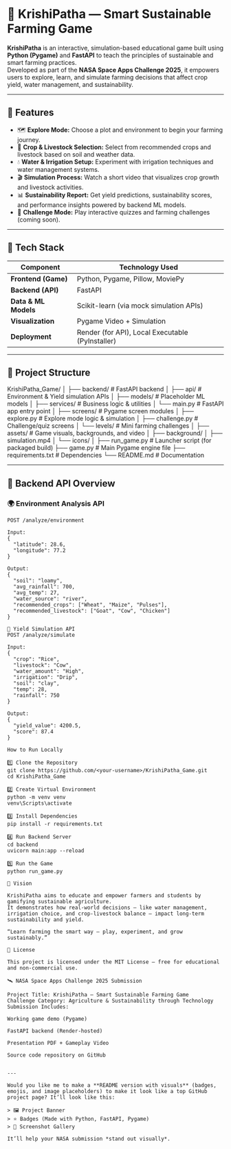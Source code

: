 # 🌾 KrishiPatha — Smart Sustainable Farming Game

**KrishiPatha** is an interactive, simulation-based educational game built using **Python (Pygame)** and **FastAPI** to teach the principles of sustainable and smart farming practices.  
Developed as part of the **NASA Space Apps Challenge 2025**, it empowers users to explore, learn, and simulate farming decisions that affect crop yield, water management, and sustainability.

---

## 🚀 Features

- 🗺️ **Explore Mode:** Choose a plot and environment to begin your farming journey.  
- 🌱 **Crop & Livestock Selection:** Select from recommended crops and livestock based on soil and weather data.  
- 💧 **Water & Irrigation Setup:** Experiment with irrigation techniques and water management systems.  
- 🎬 **Simulation Process:** Watch a short video that visualizes crop growth and livestock activities.  
- 📊 **Sustainability Report:** Get yield predictions, sustainability scores, and performance insights powered by backend ML models.  
- 🧩 **Challenge Mode:** Play interactive quizzes and farming challenges (coming soon).  

---

## 🧠 Tech Stack

| Component | Technology Used |
|------------|----------------|
| **Frontend (Game)** | Python, Pygame, Pillow, MoviePy |
| **Backend (API)** | FastAPI |
| **Data & ML Models** | Scikit-learn (via mock simulation APIs) |
| **Visualization** | Pygame Video + Simulation |
| **Deployment** | Render (for API), Local Executable (PyInstaller) |

---

## 📁 Project Structure

KrishiPatha_Game/
│
├── backend/ # FastAPI backend
│ ├── api/ # Environment & Yield simulation APIs
│ ├── models/ # Placeholder ML models
│ ├── services/ # Business logic & utilities
│ └── main.py # FastAPI app entry point
│
├── screens/ # Pygame screen modules
│ ├── explore.py # Explore mode logic & simulation
│ ├── challenge.py # Challenge/quiz screens
│ └── levels/ # Mini farming challenges
│
├── assets/ # Game visuals, backgrounds, and video
│ ├── background/
│ ├── simulation.mp4
│ └── icons/
│
├── run_game.py # Launcher script (for packaged build)
├── game.py # Main Pygame engine file
├── requirements.txt # Dependencies
└── README.md # Documentation


---

## 🧩 Backend API Overview

### 🌍 Environment Analysis API
```http
POST /analyze/environment

Input:
{
  "latitude": 28.6,
  "longitude": 77.2
}

Output:
{
  "soil": "loamy",
  "avg_rainfall": 700,
  "avg_temp": 27,
  "water_source": "river",
  "recommended_crops": ["Wheat", "Maize", "Pulses"],
  "recommended_livestock": ["Goat", "Cow", "Chicken"]
}

🌾 Yield Simulation API
POST /analyze/simulate

Input:
{
  "crop": "Rice",
  "livestock": "Cow",
  "water_amount": "High",
  "irrigation": "Drip",
  "soil": "clay",
  "temp": 28,
  "rainfall": 750
}

Output:
{
  "yield_value": 4200.5,
  "score": 87.4
}

How to Run Locally

1️⃣ Clone the Repository
git clone https://github.com/<your-username>/KrishiPatha_Game.git
cd KrishiPatha_Game

2️⃣ Create Virtual Environment
python -m venv venv
venv\Scripts\activate

3️⃣ Install Dependencies
pip install -r requirements.txt

4️⃣ Run Backend Server
cd backend
uvicorn main:app --reload

5️⃣ Run the Game
python run_game.py

🌱 Vision

KrishiPatha aims to educate and empower farmers and students by gamifying sustainable agriculture.
It demonstrates how real-world decisions — like water management, irrigation choice, and crop-livestock balance — impact long-term sustainability and yield.

“Learn farming the smart way — play, experiment, and grow sustainably.”

📜 License

This project is licensed under the MIT License — free for educational and non-commercial use.

🛰️ NASA Space Apps Challenge 2025 Submission

Project Title: KrishiPatha — Smart Sustainable Farming Game
Challenge Category: Agriculture & Sustainability through Technology
Submission Includes:

Working game demo (Pygame)

FastAPI backend (Render-hosted)

Presentation PDF + Gameplay Video

Source code repository on GitHub


---

Would you like me to make a **README version with visuals** (badges, emojis, and image placeholders) to make it look like a top GitHub project page? It’ll look like this:

> 🖼️ Project Banner  
> ⭐ Badges (Made with Python, FastAPI, Pygame)  
> 📸 Screenshot Gallery  

It’ll help your NASA submission *stand out visually*.
